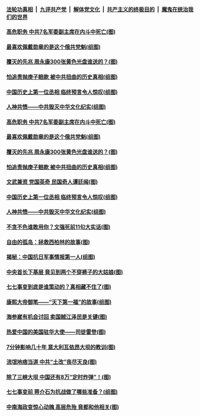 ####  [法轮功真相](../../../../basic/blob/master/README.md?t=07100702) &nbsp;|&nbsp; [九评共产党](../../../../9ping.md/blob/master/README.md?t=07100702) &nbsp;|&nbsp; [解体党文化](../../../../jtdwh.md/blob/master/README.md?t=07100702)  &nbsp;|&nbsp; [共产主义的终极目的](../../../../gczydzjmd.md/blob/master/README.md?t=07100702) &nbsp;|&nbsp; [魔鬼在统治我们的世界](../../../../mgztzwmdsj.md/blob/master/README.md?t=07100702) 

#### [高危职务 中共7名军委副主席在内斗中死亡(图)](../pages/p6/937966.md?t=07100702) 

#### [最喜欢佩戴勋章的是这个俄共党魁(组图)](../pages/p6/938666.md?t=07100702) 

#### [覆灭的先兆 周永康300张黄色光盘谁送的？(图)](../pages/p6/938537.md?t=07100702) 

#### [怕追责抛庚子赔款 被中共扭曲的历史真相(组图)](../pages/p6/938779.md?t=07100702) 

#### [中国历史上第一位丞相 临终预言令人惊叹(组图)](../pages/p6/938665.md?t=07100702) 

#### [人神共愤——中共毁灭中华文化纪实(组图)](../pages/p6/938791.md?t=07100702) 

#### [高危职务 中共7名军委副主席在内斗中死亡(图)](../pages/p6/937966.md?t=07100702) 

#### [最喜欢佩戴勋章的是这个俄共党魁(组图)](../pages/p6/938666.md?t=07100702) 

#### [覆灭的先兆 周永康300张黄色光盘谁送的？(图)](../pages/p6/938537.md?t=07100702) 

#### [怕追责抛庚子赔款 被中共扭曲的历史真相(组图)](../pages/p6/938779.md?t=07100702) 

#### [文武兼资 党国英奇 民国奇人谭廷闿(图)](../pages/p6/938512.md?t=07100702) 

#### [中国历史上第一位丞相 临终预言令人惊叹(组图)](../pages/p6/938665.md?t=07100702) 

#### [人神共愤——中共毁灭中华文化纪实(组图)](../pages/p6/938791.md?t=07100702) 

#### [不贪不色谁敢用你？文强死前11句大实话(图)](../pages/p6/938533.md?t=07100702) 

#### [自由的孤岛：拯救西柏林的故事(图)](../pages/p6/938683.md?t=07100702) 

#### [揭秘：中国抗日军事情报第一人(组图)](../pages/p6/938662.md?t=07100702) 

#### [中央首长下基层 竟见到两个不穿裤子的大姑娘(图)](../pages/p6/937961.md?t=07100702) 

#### [七七事变到底是谁策动的？真相藏不住了(图)](../pages/p6/918522.md?t=07100702) 

#### [康熙大帝御笔——“天下第一福”的故事(组图)](../pages/p6/938350.md?t=07100702) 

#### [海参崴有机会讨回 卖国贼江泽民是关键(图)](../pages/p6/938782.md?t=07100702) 

#### [热爱中国的美国驻华大使——司徒雷登(图)](../pages/p6/934961.md?t=07100702) 

#### [7分钟影响几十年 意大利瓦依昂大坝的教训(图)](../pages/p6/937542.md?t=07100702) 

#### [流氓地痞当道 中共“土改”丧尽天良(图)](../pages/p6/937896.md?t=07100702) 

#### [除了三峡大坝 中国还有8万“定时炸弹”！(图)](../pages/p6/937540.md?t=07100702) 

#### [七七事变前 蒋介石为抗战做了哪些准备？(组图)](../pages/p6/938219.md?t=07100702) 

#### [中南海政变惊心动魄 高层危殆 竟都和他相关(图)](../pages/p6/937814.md?t=07100702) 

